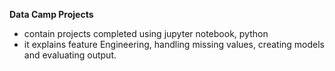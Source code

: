 **Data Camp Projects**
- contain projects completed using jupyter notebook, python
- it  explains feature Engineering, handling missing values, creating models and evaluating output.